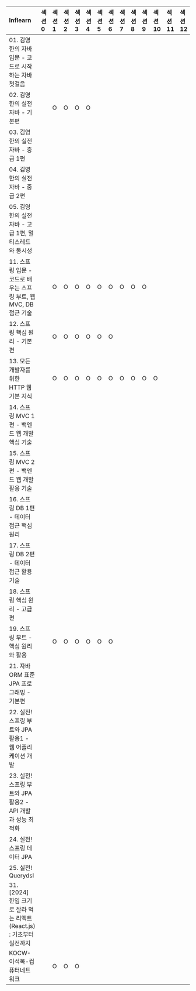<!-- START INFLEARN TABLE -->
| Inflearn                                          | 섹션 0   | 섹션 1   | 섹션 2   | 섹션 3   | 섹션 4   | 섹션 5   | 섹션 6   | 섹션 7   | 섹션 8   | 섹션 9   | 섹션 10   | 섹션 11   | 섹션 12   | 섹션 13   | 섹션 14   | 섹션 15   |
|:--------------------------------------------------|:-------|:-------|:-------|:-------|:-------|:-------|:-------|:-------|:-------|:-------|:--------|:--------|:--------|:--------|:--------|:--------|
| 01. 김영한의 자바 입문 - 코드로 시작하는 자바 첫걸음                  |        |        |        |        |        |        |        |        |        |        |         |         |         |         |         |         |
| 02. 김영한의 실전 자바 - 기본편                              |        | O      | O      | O      | O      |        |        |        |        |        |         |         |         |         |         |         |
| 03. 김영한의 실전 자바 - 중급 1편                            |        |        |        |        |        |        |        |        |        |        |         |         |         |         |         |         |
| 04. 김영한의 실전 자바 - 중급 2편                            |        |        |        |        |        |        |        |        |        |        |         |         |         |         |         |         |
| 05. 김영한의 실전 자바 - 고급 1편, 멀티스레드와 동시성                |        |        |        |        |        |        |        |        |        |        |         |         |         |         |         |         |
| 11. 스프링 입문 - 코드로 배우는 스프링 부트, 웹 MVC, DB 접근 기술      |        | O      | O      | O      | O      | O      | O      | O      | O      | O      |         |         |         |         |         |         |
| 12. 스프링 핵심 원리 - 기본편                               |        | O      | O      | O      | O      | O      | O      |        |        |        |         |         |         |         |         |         |
| 13. 모든 개발자를 위한 HTTP 웹 기본 지식                       |        | O      | O      | O      | O      | O      | O      | O      | O      | O      | O       |         |         |         |         |         |
| 14. 스프링 MVC 1편 - 백엔드 웹 개발 핵심 기술                   |        |        |        |        |        |        |        |        |        |        |         |         |         |         |         |         |
| 15. 스프링 MVC 2편 - 백엔드 웹 개발 활용 기술                   |        |        |        |        |        |        |        |        |        |        |         |         |         |         |         |         |
| 16. 스프링 DB 1편 - 데이터 접근 핵심 원리                      |        |        |        |        |        |        |        |        |        |        |         |         |         |         |         |         |
| 17. 스프링 DB 2편 - 데이터 접근 활용 기술                      |        |        |        |        |        |        |        |        |        |        |         |         |         |         |         |         |
| 18. 스프링 핵심 원리 - 고급편                               |        |        |        |        |        |        |        |        |        |        |         |         |         |         |         |         |
| 19. 스프링 부트 - 핵심 원리와 활용                            |        | O      | O      | O      | O      | O      | O      |        |        |        |         |         |         |         |         |         |
| 21. 자바 ORM 표준 JPA 프로그래밍 - 기본편                     |        |        |        |        |        |        |        |        |        |        |         |         |         |         |         |         |
| 22. 실전! 스프링 부트와 JPA 활용1 - 웹 어플리케이션 개발             |        |        |        |        |        |        |        |        |        |        |         |         |         |         |         |         |
| 23. 실전! 스프링 부트와 JPA 활용2 - API 개발과 성능 최적화          |        |        |        |        |        |        |        |        |        |        |         |         |         |         |         |         |
| 24. 실전! 스프링 데이터 JPA                               |        |        |        |        |        |        |        |        |        |        |         |         |         |         |         |         |
| 25. 실전! Querydsl                                  |        |        |        |        |        |        |        |        |        |        |         |         |         |         |         |         |
| 31. [2024] 한입 크기로 잘라 먹는 리액트(React.js) : 기초부터 실전까지 |        |        |        |        |        |        |        |        |        |        |         |         |         |         |         |         |
| KOCW-이석복-컴퓨터네트워크                                  |        | O      | O      | O      |        |        |        |        |        |        |         |         |         |         |         |         |
<!-- END INFLEARN TABLE -->
